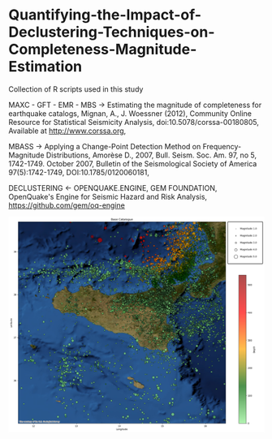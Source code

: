 # Quantifying-the-Impact-of-Declustering-Techniques-on-Completeness-Magnitude-Estimation

Collection of R scripts used in this study
  
MAXC - GFT - EMR - MBS -> Estimating the magnitude of completeness for earthquake catalogs,
Mignan, A., J. Woessner (2012),
Community Online Resource for Statistical Seismicity Analysis,
doi:10.5078/corssa-00180805,
Available at http://www.corssa.org,

MBASS -> Applying a Change-Point Detection Method on Frequency-Magnitude Distributions,
Amorèse D., 2007,
Bull. Seism. Soc. Am. 97, no 5, 1742-1749. October 2007,
Bulletin of the Seismological Society of America 97(5):1742-1749,
DOI:10.1785/0120060181,


DECLUSTERING <- OPENQUAKE.ENGINE,
GEM FOUNDATION,
OpenQuake's Engine for Seismic Hazard and Risk Analysis,
https://github.com/gem/oq-engine

![alt text](fig1.png)

